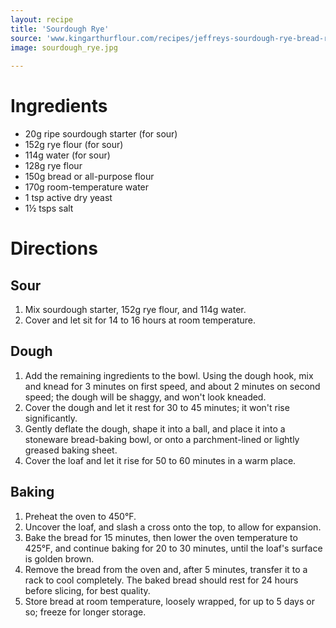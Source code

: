 ```yaml
---
layout: recipe
title: 'Sourdough Rye'
source: 'www.kingarthurflour.com/recipes/jeffreys-sourdough-rye-bread-recipe'
image: sourdough_rye.jpg
    
---
```


# Ingredients

- 20g ripe sourdough starter (for sour)
- 152g rye flour (for sour)
- 114g water (for sour)
- 128g rye flour
- 150g bread or all-purpose flour
- 170g room-temperature water
- 1 tsp active dry yeast
- 1½ tsps salt


# Directions

## Sour 

1. Mix sourdough starter, 152g rye flour, and 114g water. 
2. Cover and let sit for 14 to 16 hours at room temperature.

## Dough 

1. Add the remaining ingredients to the bowl. Using the dough hook, mix and knead for 3 minutes on first speed, and about 2 minutes on second speed; the dough will be shaggy, and won't look kneaded.
2. Cover the dough and let it rest for 30 to 45 minutes; it won't rise significantly.
3. Gently deflate the dough, shape it into a ball, and place it into a stoneware bread-baking bowl, or onto a parchment-lined or lightly greased baking sheet.
4. Cover the loaf and let it rise for 50 to 60 minutes in a warm place.

## Baking 

1. Preheat the oven to 450°F.
2. Uncover the loaf, and slash a cross onto the top, to allow for expansion.
3. Bake the bread for 15 minutes, then lower the oven temperature to 425°F, and continue baking for 20 to 30 minutes, until the loaf's surface is golden brown.
4. Remove the bread from the oven and, after 5 minutes, transfer it to a rack to cool completely. The baked bread should rest for 24 hours before slicing, for best quality.
5. Store bread at room temperature, loosely wrapped, for up to 5 days or so; freeze for longer storage.